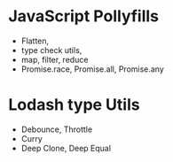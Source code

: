 # JavaScript Pollyfills
- Flatten,
- type check utils,
- map, filter, reduce
- Promise.race, Promise.all, Promise.any

# Lodash type Utils
 - Debounce, Throttle
 - Curry
 - Deep Clone, Deep Equal 